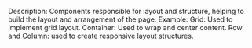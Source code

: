 Description: Components responsible for layout and structure, helping to build the layout and arrangement of the page.
Example:
Grid: Used to implement grid layout.
Container: Used to wrap and center content.
Row and Column: used to create responsive layout structures.